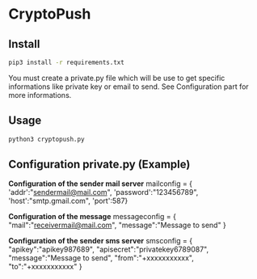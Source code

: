 # CryptoPush

## Install

```bash
pip3 install -r requirements.txt
```
You must create a private.py file which will be use to get specific informations like private key or email to send.
See Configuration part for more informations.

## Usage

```bash
python3 cryptopush.py
```

## Configuration private.py (Example)

**Configuration of the sender mail server**
mailconfig = {
	'addr':"sendermail@mail.com",
	'password':"123456789",
	'host':"smtp.gmail.com",
	'port':587}

**Configuration of the message**
messageconfig = {
	"mail":"receivermail@mail.com",
	"message":"Message to send"
}

**Configuration of the sender sms server**
smsconfig = {
	"apikey":"apikey987689",
	"apisecret":"privatekey6789087",
	"message":"Message to send",
	"from":"+xxxxxxxxxxx",
	"to":"+xxxxxxxxxxx"
}